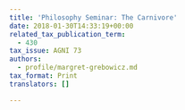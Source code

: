 ```yaml
---
title: 'Philosophy Seminar: The Carnivore'
date: 2018-01-30T14:33:19+00:00
related_tax_publication_term:
  - 430
tax_issue: AGNI 73
authors:
  - profile/margret-grebowicz.md
tax_format: Print
translators: []

---
```

